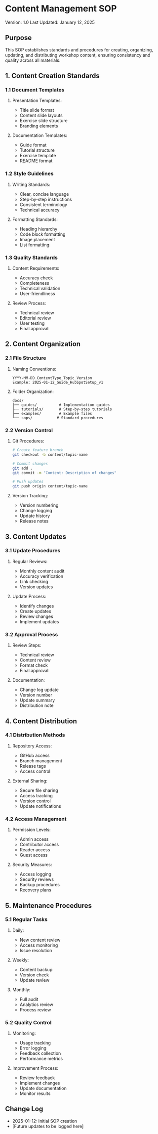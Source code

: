 # Content Management SOP
Version: 1.0
Last Updated: January 12, 2025

## Purpose
This SOP establishes standards and procedures for creating, organizing, updating, and distributing workshop content, ensuring consistency and quality across all materials.

## 1. Content Creation Standards

### 1.1 Document Templates
1. Presentation Templates:
   - Title slide format
   - Content slide layouts
   - Exercise slide structure
   - Branding elements

2. Documentation Templates:
   - Guide format
   - Tutorial structure
   - Exercise template
   - README format

### 1.2 Style Guidelines
1. Writing Standards:
   - Clear, concise language
   - Step-by-step instructions
   - Consistent terminology
   - Technical accuracy

2. Formatting Standards:
   - Heading hierarchy
   - Code block formatting
   - Image placement
   - List formatting

### 1.3 Quality Standards
1. Content Requirements:
   - Accuracy check
   - Completeness
   - Technical validation
   - User-friendliness

2. Review Process:
   - Technical review
   - Editorial review
   - User testing
   - Final approval

## 2. Content Organization

### 2.1 File Structure
1. Naming Conventions:
   ```
   YYYY-MM-DD_ContentType_Topic_Version
   Example: 2025-01-12_Guide_HubSpotSetup_v1
   ```

2. Folder Organization:
   ```
   docs/
   ├── guides/          # Implementation guides
   ├── tutorials/       # Step-by-step tutorials
   ├── examples/        # Example files
   └── sops/           # Standard procedures
   ```

### 2.2 Version Control
1. Git Procedures:
   ```bash
   # Create feature branch
   git checkout -b content/topic-name

   # Commit changes
   git add .
   git commit -m "Content: Description of changes"

   # Push updates
   git push origin content/topic-name
   ```

2. Version Tracking:
   - Version numbering
   - Change logging
   - Update history
   - Release notes

## 3. Content Updates

### 3.1 Update Procedures
1. Regular Reviews:
   - Monthly content audit
   - Accuracy verification
   - Link checking
   - Version updates

2. Update Process:
   - Identify changes
   - Create updates
   - Review changes
   - Implement updates

### 3.2 Approval Process
1. Review Steps:
   - Technical review
   - Content review
   - Format check
   - Final approval

2. Documentation:
   - Change log update
   - Version number
   - Update summary
   - Distribution note

## 4. Content Distribution

### 4.1 Distribution Methods
1. Repository Access:
   - GitHub access
   - Branch management
   - Release tags
   - Access control

2. External Sharing:
   - Secure file sharing
   - Access tracking
   - Version control
   - Update notifications

### 4.2 Access Management
1. Permission Levels:
   - Admin access
   - Contributor access
   - Reader access
   - Guest access

2. Security Measures:
   - Access logging
   - Security reviews
   - Backup procedures
   - Recovery plans

## 5. Maintenance Procedures

### 5.1 Regular Tasks
1. Daily:
   - New content review
   - Access monitoring
   - Issue resolution

2. Weekly:
   - Content backup
   - Version check
   - Update review

3. Monthly:
   - Full audit
   - Analytics review
   - Process review

### 5.2 Quality Control
1. Monitoring:
   - Usage tracking
   - Error logging
   - Feedback collection
   - Performance metrics

2. Improvement Process:
   - Review feedback
   - Implement changes
   - Update documentation
   - Monitor results

## Change Log
- 2025-01-12: Initial SOP creation
- [Future updates to be logged here]